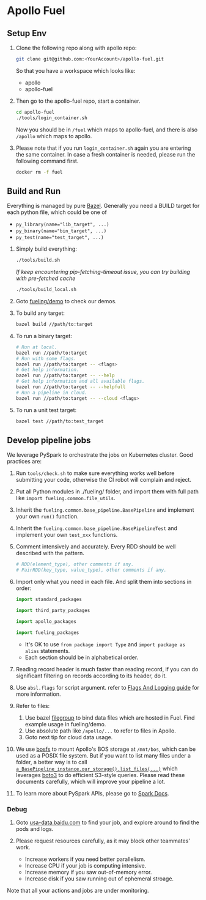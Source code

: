 # Apollo Fuel

## Setup Env

1. Clone the following repo along with apollo repo: 

   ```bash
   git clone git@github.com:<YourAccount>/apollo-fuel.git
   ```

   So that you have a workspace which looks like:

   - apollo
   - apollo-fuel

1. Then go to the apollo-fuel repo, start a container.

   ```bash
   cd apollo-fuel
   ./tools/login_container.sh
   ```

   Now you should be in `/fuel` which maps to apollo-fuel, and there is also `/apollo` which maps to
   apollo.

1. Please note that if you run `login_container.sh` again you are entering the same container. In
   case a fresh container is needed, please run the following command first.

   ```bash
   docker rm -f fuel
   ```

## Build and Run

Everything is managed by pure [Bazel](https://docs.bazel.build/versions/master/be/python.html).
Generally you need a BUILD target for each python file, which could be one of

* `py_library(name="lib_target", ...)`
* `py_binary(name="bin_target", ...)`
* `py_test(name="test_target", ...)`

1. Simply build everything:

   ```bash
   ./tools/build.sh
   ```

   *If keep encountering pip-fetching-timeout issue, you can try building with pre-fetched cache*

   ```bash
   ./tools/build_local.sh
   ```

1. Goto [fueling/demo](https://github.com/ApolloAuto/apollo-fuel/tree/master/fueling/demo)
   to check our demos.

1. To build any target:

   ```bash
   bazel build //path/to:target
   ```

1. To run a binary target:

   ```bash
   # Run at local.
   bazel run //path/to:target
   # Run with some flags.
   bazel run //path/to:target -- <flags>
   # Get help information.
   bazel run //path/to:target -- --help
   # Get help information and all available flags.
   bazel run //path/to:target -- --helpfull
   # Run a pipeline in cloud.
   bazel run //path/to:target -- --cloud <flags>
   ```

1. To run a unit test target:

   ```bash
   bazel test //path/to:test_target
   ```

## Develop pipeline jobs

We leverage PySpark to orchestrate the jobs on Kubernetes cluster. Good practices are:

1. Run `tools/check.sh` to make sure everything works well before submitting your code, otherwise
   the CI robot will complain and reject.
1. Put all Python modules in ./fueling/ folder, and import them with full path like
   `import fueling.common.file_utils`.
1. Inherit the `fueling.common.base_pipeline.BasePipeline` and implement your own `run()` function.
1. Inherit the `fueling.common.base_pipeline.BasePipelineTest` and implement your own `test_xxx`
   functions.
1. Comment intensively and accurately. Every RDD should be well described with the pattern.

   ```python
   # RDD(element_type), other comments if any.
   # PairRDD(key_type, value_type), other comments if any.
   ```

1. Import only what you need in each file. And split them into sections in order:

   ```python
   import standard_packages

   import third_party_packages

   import apollo_packages

   import fueling_packages
   ```

   * It's OK to use `from package import Type` and `import package as alias` statements.
   * Each section should be in alphabetical order.

1. Reading record header is much faster than reading record, if you can do significant filtering on
   records according to its header, do it.
1. Use `absl.flags` for script argument. refer to
   [Flags And Logging guide](docs/flags-and-logging-guide.md) for more information.
1. Refer to files:

   1) Use bazel [filegroup](https://docs.bazel.build/versions/master/be/general.html#filegroup) to
      bind data files which are hosted in Fuel. Find example usage in fueling/demo.
   1) Use absolute path like `/apollo/...` to refer to files in Apollo.
   1) Goto next tip for cloud data usage.

1. We use [bosfs](https://cloud.baidu.com/doc/BOS/s/Ajwvyqhya) to mount Apollo's BOS storage at
   `/mnt/bos`, which can be used as a POSIX file system. But if you want to list many files under a
   folder, a better way is to call
   [`a_BasePipeline_instance.our_storage().list_files(...)`](fueling/common/bos_client.py#L74) which
   leverages [boto3](https://cloud.baidu.com/doc/BOS/s/ojwvyq973#aws-sdk-for-python) to do efficient
   S3-style queries. Please read these documents carefully, which will improve your pipeline a lot.
1. To learn more about PySpark APIs, please go to
   [Spark Docs](https://spark.apache.org/docs/latest/api/python/pyspark.html).

### Debug

1. Goto [usa-data.baidu.com](http://usa-data.baidu.com:8001/api/v1/namespaces/default/services/http:warehouse-service:8000/proxy/jobs)
   to find your job, and explore around to find the pods and logs.

1. Please request resources carefully, as it may block other teammates' work.

   * Increase workers if you need better parallelism.
   * Increase CPU if your job is computing intensive.
   * Increase memory if you saw out-of-memory error.
   * Increase disk if you saw running out of ephemeral stroage.

Note that all your actions and jobs are under monitoring.

